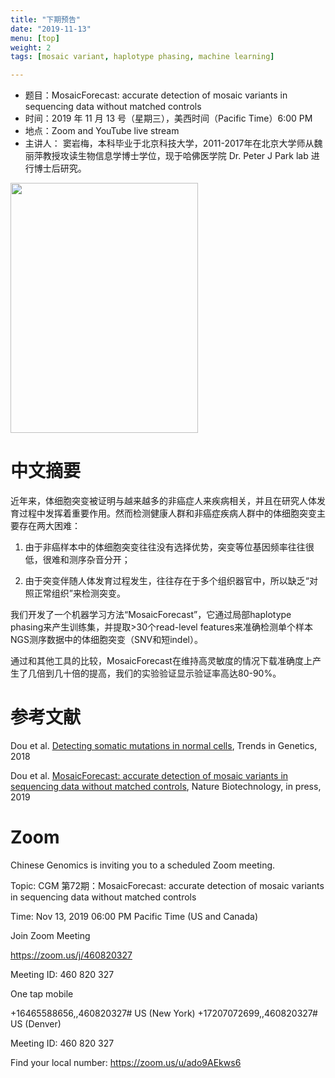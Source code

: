 ```yaml
---
title: "下期预告"
date: "2019-11-13"
menu: [top]
weight: 2
tags: [mosaic variant, haplotype phasing, machine learning]

---
```



- 题目：MosaicForecast: accurate detection of mosaic variants in sequencing data without matched controls
- 时间：2019 年 11 月 13 号（星期三），美西时间（Pacific Time）6:00 PM
- 地点：Zoom and YouTube live stream
- 主讲人： 窦岩梅，本科毕业于北京科技大学，2011-2017年在北京大学师从魏丽萍教授攻读生物信息学博士学位，现于哈佛医学院 Dr. Peter J Park lab 进行博士后研究。

<img src="https://imgur.com/XquzzUl.jpg" width="300" height="400" />

# 中文摘要

近年来，体细胞突变被证明与越来越多的非癌症人来疾病相关，并且在研究人体发育过程中发挥着重要作用。然而检测健康人群和非癌症疾病人群中的体细胞突变主要存在两大困难：

1. 由于非癌样本中的体细胞突变往往没有选择优势，突变等位基因频率往往很低，很难和测序杂音分开；

2. 由于突变伴随人体发育过程发生，往往存在于多个组织器官中，所以缺乏“对照正常组织”来检测突变。

我们开发了一个机器学习方法“MosaicForecast”，它通过局部haplotype phasing来产生训练集，并提取>30个read-level features来准确检测单个样本NGS测序数据中的体细胞突变（SNV和短indel）。

通过和其他工具的比较，MosaicForecast在维持高灵敏度的情况下载准确度上产生了几倍到几十倍的提高，我们的实验验证显示验证率高达80-90%。


# 参考文献

Dou et al. [Detecting somatic mutations in normal cells](https://compbio.hms.harvard.edu/publications/detecting-somatic-mutations-normal-cells), Trends in Genetics, 2018

Dou et al. [MosaicForecast: accurate detection of mosaic variants in sequencing data without matched controls](https://compbio.hms.harvard.edu/publications/mosaicforecast-accurate-detection-mosaic-variants-sequencing-data-without), Nature Biotechnology, in press, 2019


# Zoom

Chinese Genomics is inviting you to a scheduled Zoom meeting.

Topic: CGM 第72期：MosaicForecast: accurate detection of mosaic variants in sequencing data without matched controls

Time: Nov 13, 2019 06:00 PM Pacific Time (US and Canada)

Join Zoom Meeting

https://zoom.us/j/460820327

Meeting ID: 460 820 327

One tap mobile

+16465588656,,460820327# US (New York)
+17207072699,,460820327# US (Denver)

Meeting ID: 460 820 327

Find your local number: https://zoom.us/u/ado9AEkws6


